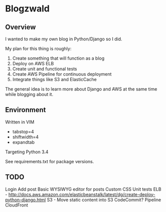 # Blogzwald

## Overview

I wanted to make my own blog in Python/Django so I did.

My plan for this thing is roughly:

1. Create something that will function as a blog
2. Deploy on AWS ELB
3. Create unit and functional tests
4. Create AWS Pipeline for continuous deployment
5. Integrate things like S3 and ElasticCache

The general idea is to learn more about Django and AWS at the same time while blogging about it.

## Environment

Written in VIM

* tabstop=4
* shiftwidth=4
* expandtab

Targeting Python 3.4

See requirements.txt for package versions.

## TODO

Login
Add post
Basic WYSIWYG editor for posts
Custom CSS
Unit tests
ELB - http://docs.aws.amazon.com/elasticbeanstalk/latest/dg/create-deploy-python-django.html
S3 - Move static content into S3
CodeCommit?
Pipeline
CloudFront
